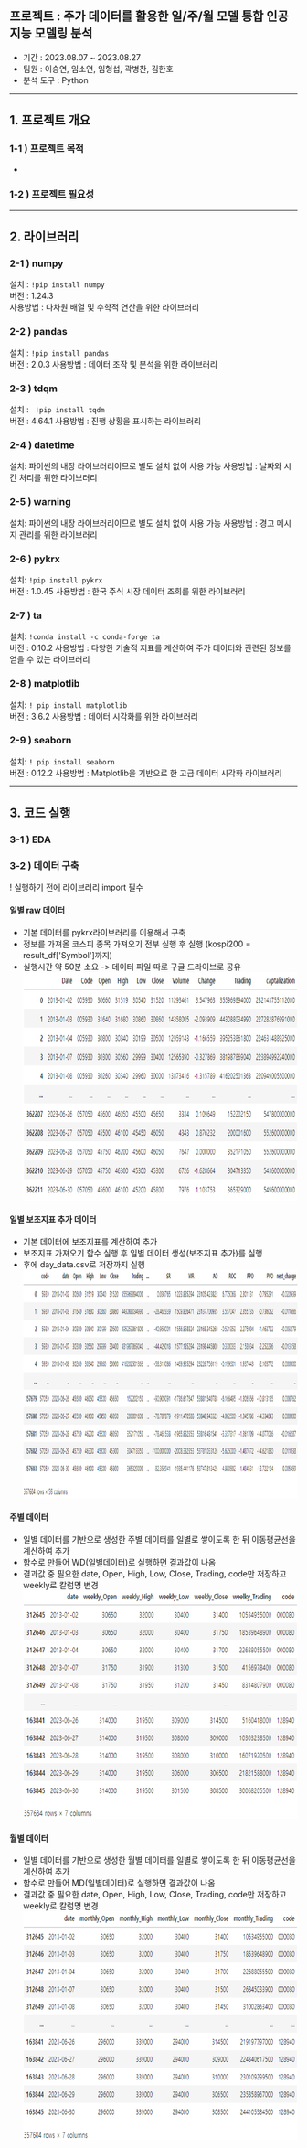 ## 프로젝트 : 주가 데이터를 활용한 일/주/월 모델 통합 인공지능 모델링 분석

- 기간 : 2023.08.07 ~ 2023.08.27
- 팀원 : 이승연, 임소연, 임형섭, 곽병찬, 김한호
- 분석 도구 : Python

***

## 1. 프로젝트 개요
### 1-1 ) 프로젝트 목적
- 

### 1-2 ) 프로젝트 필요성 

***

## 2. 라이브러리  
### 2-1 ) numpy
설치 : ``` !pip install numpy ```<br>
버전 : 1.24.3 <br>
사용방법 : 다차원 배열 및 수학적 연산을 위한 라이브러리 <br>

### 2-2 ) pandas  
설치 :  ``` !pip install pandas ```<br>
버전 : 2.0.3
사용방법 : 데이터 조작 및 분석을 위한 라이브러리

### 2-3 ) tdqm
설치 :  ```  !pip install tqdm ```<br>
버전 : 4.64.1
사용방법 : 진행 상황을 표시하는 라이브러리

### 2-4 )  datetime
설치: 파이썬의 내장 라이브러리이므로 별도 설치 없이 사용 가능
사용방법 : 날짜와 시간 처리를 위한 라이브러리

### 2-5 )  warning
설치: 파이썬의 내장 라이브러리이므로 별도 설치 없이 사용 가능
사용방법 : 경고 메시지 관리를 위한 라이브러리

### 2-6 )  pykrx
설치: ``` !pip install pykrx ``` <br>
버전 : 1.0.45
사용방법 : 한국 주식 시장 데이터 조회를 위한 라이브러리

### 2-7 )  ta
설치: ``` !conda install -c conda-forge ta ``` <br>
버전 : 0.10.2
사용방법 : 다양한 기술적 지표를 계산하여 주가 데이터와 관련된 정보를 얻을 수 있는 라이브러리

### 2-8 ) matplotlib
설치: ``` ! pip install matplotlib ``` <br>
버전 : 3.6.2
사용방법 : 데이터 시각화를 위한 라이브러리

### 2-9 ) seaborn 
설치: ``` ! pip install seaborn ``` <br>
버전 : 0.12.2
사용방법 : Matplotlib을 기반으로 한 고급 데이터 시각화 라이브러리

***

## 3. 코드 실행

### 3-1 ) EDA 

### 3-2 ) 데이터 구축
! 실행하기 전에 라이브러리 import 필수
#### 일별 raw 데이터
- 기본 데이터를 pykrx라이브러리를 이용해서 구축
 - 정보를 가져올 코스피 종목 가져오기 전부 실행 후 실행 (kospi200 = result_df['Symbol']까지)
 - 실행시간 약 50분 소요 -> 데이터 파일 따로 구글 드라이브로 공유
<img src="raw_data.png" width="800px" height="400px" title="기본데이터" alt="기본데이터"></img><br/>

#### 일별 보조지표 추가 데이터<br>
- 기본 데이터에 보조지표를 계산하여 추가
 - 보조지표 가져오기 함수 실행 후 일별 데이터 생성(보조지표 추가)를 실행
 - 후에 day_data.csv로 저장까지 실행
<img src="raw_data_index.png" width="800px" height="400px" title="일별 보조지표 데이터" alt="기본데이터"></img><br/>

#### 주별 데이터
- 일별 데이터를 기반으로 생성한 주별 데이터를 일별로 쌓이도록 한 뒤 이동평균선을 계산하여 추가
 - 함수로 만들어 WD(일별데이터)로 실행하면 결과값이 나옴
 - 결과값 중 필요한 date, Open, High,	Low,	Close,	Trading,	code만 저장하고 weekly로 칼럼명 변경
<img src="weekly_data.png" width="800px" height="400px" title="주별 데이터" alt="기본데이터"></img><br/>

#### 월별 데이터
- 일별 데이터를 기반으로 생성한 월별 데이터를 일별로 쌓이도록 한 뒤 이동평균선을 계산하여 추가
 - 함수로 만들어 MD(일별데이터)로 실행하면 결과값이 나옴
 - 결과값 중 필요한 date, Open, High,	Low,	Close,	Trading,	code만 저장하고 weekly로 칼럼명 변경
<img src="monthly_data.png" width="800px" height="400px" title="월별 데이터" alt="기본데이터"></img><br/>
